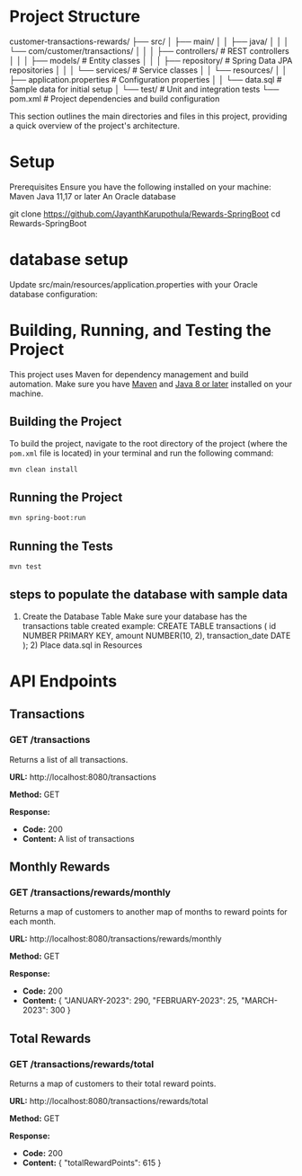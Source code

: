 # Project Structure
customer-transactions-rewards/
├── src/
│   ├── main/
│   │   ├── java/
│   │   │   └── com/customer/transactions/
│   │   │       ├── controllers/  # REST controllers
│   │   │       ├── models/       # Entity classes
│   │   │       ├── repository/   # Spring Data JPA repositories
│   │   │       └── services/     # Service classes
│   │   └── resources/
│   │       ├── application.properties  # Configuration properties
│   │       └── data.sql                # Sample data for initial setup
│   └── test/                           # Unit and integration tests
└── pom.xml                             # Project dependencies and build configuration

This section outlines the main directories and files in this project, providing a quick overview of the project's architecture.
# Setup
Prerequisites
Ensure you have the following installed on your machine:
Maven
Java 11,17 or later
An Oracle database

git clone https://github.com/JayanthKarupothula/Rewards-SpringBoot
cd Rewards-SpringBoot

# database setup
Update src/main/resources/application.properties with your Oracle database configuration:


# Building, Running, and Testing the Project

This project uses Maven for dependency management and build automation. Make sure you have [Maven](https://maven.apache.org/download.cgi) and [Java 8 or later](https://adoptopenjdk.net/) installed on your machine.

## Building the Project

To build the project, navigate to the root directory of the project (where the `pom.xml` file is located) in your terminal and run the following command:

```bash
mvn clean install
```
## Running the Project

```bash
mvn spring-boot:run
```
## Running the Tests

```bash
mvn test
```

## steps to  populate the database with sample data
   1) Create the Database Table
        Make sure your database has the transactions table created
         example:
      CREATE TABLE transactions (
      id NUMBER PRIMARY KEY,
      amount NUMBER(10, 2),
      transaction_date DATE
      );
      2) Place data.sql in Resources

# API Endpoints

## Transactions

### GET /transactions

Returns a list of all transactions.

**URL:** http://localhost:8080/transactions

**Method:** GET

**Response:**

- **Code:** 200
- **Content:** A list of transactions

## Monthly Rewards

### GET /transactions/rewards/monthly

Returns a map of customers to another map of months to reward points for each month.

**URL:** http://localhost:8080/transactions/rewards/monthly

**Method:** GET

**Response:**

- **Code:** 200
- **Content:**
  {
  "JANUARY-2023": 290,
  "FEBRUARY-2023": 25,
  "MARCH-2023": 300
  }


## Total Rewards

### GET /transactions/rewards/total

Returns a map of customers to their total reward points.

**URL:** http://localhost:8080/transactions/rewards/total

**Method:** GET

**Response:**

- **Code:** 200
- **Content:**
  {
  "totalRewardPoints": 615
  }
